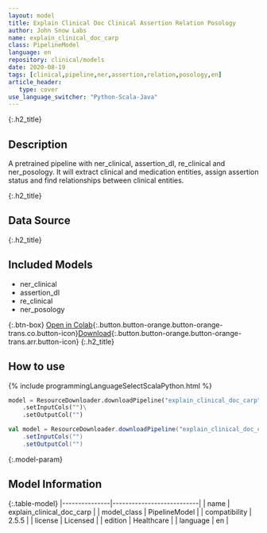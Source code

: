 ```yaml
---
layout: model
title: Explain Clinical Doc Clinical Assertion Relation Posology
author: John Snow Labs
name: explain_clinical_doc_carp
class: PipelineModel
language: en
repository: clinical/models
date: 2020-08-19
tags: [clinical,pipeline,ner,assertion,relation,posology,en]
article_header:
   type: cover
use_language_switcher: "Python-Scala-Java"
---
```


{:.h2_title}
## Description
  
A pretrained pipeline with ner_clinical, assertion_dl, re_clinical and ner_posology. It will extract clinical and medication entities, assign assertion status and find relationships between clinical entities.

{:.h2_title}
## Data Source

  

{:.h2_title}
## Included Models
- ner_clinical
- assertion_dl
- re_clinical
- ner_posology

{:.btn-box}
[Open in Colab](https://colab.research.google.com/github/JohnSnowLabs/spark-nlp-workshop/blob/master/tutorials/Certification_Trainings/Healthcare/11.Pretrained_Clinical_Pipelines.ipynb){:.button.button-orange.button-orange-trans.co.button-icon}[Download](https://s3.amazonaws.com/auxdata.johnsnowlabs.com/clinical/models/explain_clinical_doc_carp_en_2.5.5_2.4_1597841630062.zip){:.button.button-orange.button-orange-trans.arr.button-icon}
{:.h2_title}
## How to use 
<div class="tabs-box" markdown="1">

{% include programmingLanguageSelectScalaPython.html %}

```python
model = ResourceDownloader.downloadPipeline("explain_clinical_doc_carp","en","clinical/models")\
	.setInputCols("")\
	.setOutputCol("")
```

```scala
val model = ResourceDownloader.downloadPipeline("explain_clinical_doc_carp","Some(en)","clinical/models")
	.setInputCols("")
	.setOutputCol("")
```
</div>



{:.model-param}
## Model Information

{:.table-model}
|---------------|---------------------------|
| name          | explain_clinical_doc_carp |
| model_class   | PipelineModel             |
| compatibility | 2.5.5                     |
| license       | Licensed                  |
| edition       | Healthcare                |
| language      | en                        |

